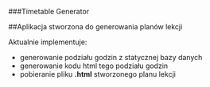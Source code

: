 ###Timetable Generator

##Aplikacja stworzona do generowania planów lekcji

Aktualnie implementuje:
- generowanie podziału godzin z statycznej bazy danych
- generowanie kodu html tego podziału godzin
- pobieranie pliku <b>.html</b> stworzonego planu lekcji  


